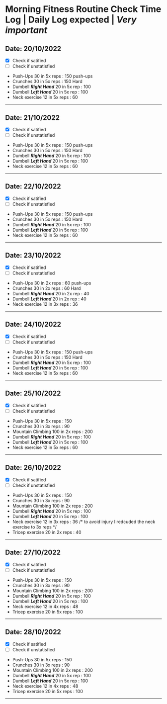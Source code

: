 # Morning Fitness Routine Check Time Log **|** Daily Log expected **|** ***Very important***

## Date: 20/10/2022
 - [x] Check if satified
 - [ ] Check if unstatisfied

- Push-Ups 30 in 5x reps : 150 push-ups
- Crunches 30 in 5x reps : 150 Hard
- Dumbell ***Right Hand*** 20 in 5x rep : 100 
- Dumbell ***Left Hand*** 20 in 5x rep : 100 
- Neck exercise 12 in 5x reps : 60 
<hr>

## Date: 21/10/2022
 - [x] Check if satified
 - [ ] Check if unstatisfied

- Push-Ups 30 in 5x reps : 150 push-ups
- Crunches 30 in 5x reps : 150 Hard
- Dumbell ***Right Hand*** 20 in 5x rep : 100 
- Dumbell ***Left Hand*** 20 in 5x rep : 100 
- Neck exercise 12 in 5x reps : 60 
<hr>

## Date: 22/10/2022
 - [x] Check if satified
 - [ ] Check if unstatisfied

- Push-Ups 30 in 5x reps : 150 push-ups
- Crunches 30 in 5x reps : 150 Hard
- Dumbell ***Right Hand*** 20 in 5x rep : 100 
- Dumbell ***Left Hand*** 20 in 5x rep : 100 
- Neck exercise 12 in 5x reps : 60 
<hr>

## Date: 23/10/2022
 - [x] Check if satified
 - [ ] Check if unstatisfied

- Push-Ups 30 in 2x reps : 60 push-ups
- Crunches 30 in 2x reps : 60 Hard
- Dumbell ***Right Hand*** 20 in 2x rep : 40 
- Dumbell ***Left Hand*** 20 in 2x rep : 40 
- Neck exercise 12 in 3x reps : 36 
<hr>

## Date: 24/10/2022
 - [x] Check if satified
 - [ ] Check if unstatisfied

- Push-Ups 30 in 5x reps : 150 push-ups
- Crunches 30 in 5x reps : 150 Hard
- Dumbell ***Right Hand*** 20 in 5x rep : 100 
- Dumbell ***Left Hand*** 20 in 5x rep : 100 
- Neck exercise 12 in 5x reps : 60 
<hr>

## Date: 25/10/2022
 - [x] Check if satified
 - [ ] Check if unstatisfied

- Push-Ups 30 in 5x reps : 150 
- Crunches 30 in 3x reps : 90 
- Mountain Climbing 100 in 2x reps : 200
- Dumbell ***Right Hand*** 20 in 5x rep : 100 
- Dumbell ***Left Hand*** 20 in 5x rep : 100 
- Neck exercise 12 in 5x reps : 60 
<hr>

## Date: 26/10/2022
 - [x] Check if satified
 - [ ] Check if unstatisfied

- Push-Ups 30 in 5x reps : 150 
- Crunches 30 in 3x reps : 90 
- Mountain Climbing 100 in 2x reps : 200
- Dumbell ***Right Hand*** 20 in 5x rep : 100 
- Dumbell ***Left Hand*** 20 in 5x rep : 100 
- Neck exercise 12 in 3x reps : 36      /* to avoid injury I redcuded the neck exercise to 3x reps */
- Tricep exercise 20 in 2x reps : 40 
<hr>

## Date: 27/10/2022
 - [x] Check if satified
 - [ ] Check if unstatisfied

- Push-Ups 30 in 5x reps : 150 
- Crunches 30 in 3x reps : 90 
- Mountain Climbing 100 in 2x reps : 200
- Dumbell ***Right Hand*** 20 in 5x rep : 100 
- Dumbell ***Left Hand*** 20 in 5x rep : 100 
- Neck exercise 12 in 4x reps : 48      
- Tricep exercise 20 in 5x reps : 100 
<hr>

## Date: 28/10/2022
 - [x] Check if satified
 - [ ] Check if unstatisfied

- Push-Ups 30 in 5x reps : 150 
- Crunches 30 in 3x reps : 90 
- Mountain Climbing 100 in 2x reps : 200
- Dumbell ***Right Hand*** 20 in 5x rep : 100 
- Dumbell ***Left Hand*** 20 in 5x rep : 100 
- Neck exercise 12 in 4x reps : 48      
- Tricep exercise 20 in 5x reps : 100 
<hr>
